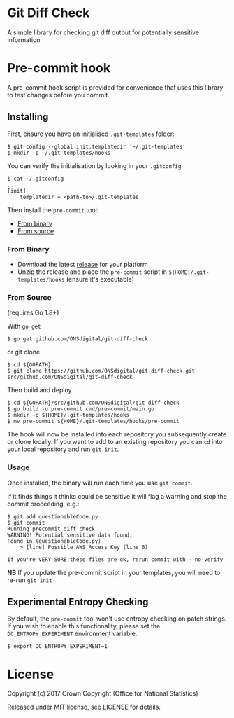 Git Diff Check
==============

A simple library for checking git diff output for potentially sensitive information

Pre-commit hook
===============

A pre-commit hook script is provided for convenience that uses this library
to test changes before you commit.

## Installing

First, ensure you have an initialised `.git-templates` folder:

```shell
$ git config --global init.templatedir '~/.git-templates'
$ mkdir -p ~/.git-templates/hooks
```

You can verify the initialisation by looking in your `.gitconfig`:

```shell
$ cat ~/.gitconfig
...
[init]
    templatedir = <path-to>/.git-templates
```

Then install the `pre-commit` tool:

- [From binary](#from-binary)
- [From source](#from-source)

### From Binary

- Download the latest [release](https://github.com/ONSdigital/git-diff-check/releases) for your platform
- Unzip the release and place the `pre-commit` script in `${HOME}/.git-templates/hooks` (ensure it's executable)


### From Source

(requires Go 1.8+)

With `go get`

```shell
$ go get github.com/ONSdigital/git-diff-check
```

or git clone

```shell
$ cd ${GOPATH}
$ git clone https://github.com/ONSdigital/git-diff-check.git src/github.com/ONSdigital/git-diff-check
```

Then build and deploy

```shell
$ cd ${GOPATH}/src/github.com/ONSdigital/git-diff-check
$ go build -o pre-commit cmd/pre-commit/main.go
$ mkdir -p ${HOME}/.git-templates/hooks
$ mv pre-commit ${HOME}/.git-templates/hooks/pre-commit
```

The hook will now be installed into each repository you subsequently create or
clone locally. If you want to add to an existing repository you can `cd` into your local repository and run `git init`.

### Usage

Once installed, the binary will run each time you use `git commit`.

If it finds things it thinks could be sensitive it will flag a warning and stop
the commit proceeding, e.g.:

```shell
$ git add questionableCode.py
$ git commit
Running precommit diff check
WARNING! Potential sensitive data found:
Found in (questionableCode.py)
	> [line] Possible AWS Access Key (line 6)

If you're VERY SURE these files are ok, rerun commit with --no-verify
```

**NB** If you update the pre-commit script in your templates, you will
need to re-run `git init`


## Experimental Entropy Checking

By default, the `pre-commit` tool won't use entropy checking on patch strings. If you
wish to enable this functionality, please set the `DC_ENTROPY_EXPERIMENT` environment
variable.

```shell
$ export DC_ENTROPY_EXPERIMENT=1
```


License
=======

Copyright (c) 2017 Crown Copyright (Office for National Statistics)

Released under MIT license, see [LICENSE](LICENSE) for details.
